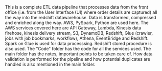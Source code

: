 This is a complete ETL data pipeline that processes data from the front office (i.e. from the User Interface (UI) where order details are captured) all the way into the redshift datawarehouse. Data is transformed, compressed and enriched along the way. AWS, PySpark, Python are used here. The AWS services covered here are API Gateway, Lambda, Kinesis data firehose, kinesis delivery stream, S3, DynamoDB, Redshift, Glue (crawler, jobs with job bookmarks, workflow), Athena, EventBridge and Redshift. Spark on Glue is used for data processsing. Redshift stored procedure is also used. The "Code" folder has the code for all the services used. The main folder has the notes, important points to be taken care of. How data validation is performed for the pipeline and how potential duplicates are handled is also mentioned in the main folder.

